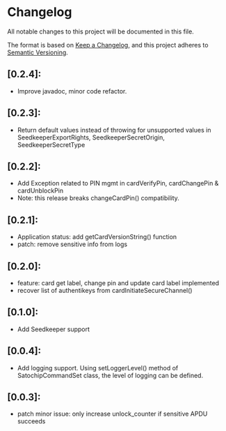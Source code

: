 # Changelog

All notable changes to this project will be documented in this file.

The format is based on [Keep a Changelog](https://keepachangelog.com/en/1.0.0/),
and this project adheres to [Semantic Versioning](https://semver.org/spec/v2.0.0.html).

## [0.2.4]:

* Improve javadoc, minor code refactor.

## [0.2.3]:

* Return default values instead of throwing for unsupported values in SeedkeeperExportRights, SeedkeeperSecretOrigin, SeedkeeperSecretType

## [0.2.2]:

* Add Exception related to PIN mgmt in cardVerifyPin, cardChangePin & cardUnblockPin 
* Note: this release breaks changeCardPin() compatibility.

## [0.2.1]:

* Application status: add getCardVersionString() function
* patch: remove sensitive info from logs

## [0.2.0]:

* feature: card get label, change pin and update card label implemented
* recover list of authentikeys from cardInitiateSecureChannel()

## [0.1.0]:

* Add Seedkeeper support

## [0.0.4]:

* Add logging support.
Using setLoggerLevel() method of SatochipCommandSet class, the level of logging can be defined.

## [0.0.3]:

* patch minor issue: only increase unlock_counter if sensitive APDU succeeds